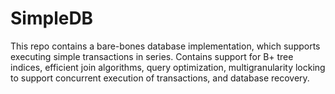 # SimpleDB

This repo contains a bare-bones database implementation, which supports
executing simple transactions in series. Contains support for
B+ tree indices, efficient join algorithms, query optimization, multigranularity
locking to support concurrent execution of transactions, and database recovery.
